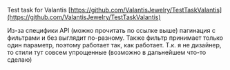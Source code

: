 

Test task for Valantis
[https://github.com/ValantisJewelry/TestTaskValantis](https://github.com/ValantisJewelry/TestTaskValantis)

Из-за специфики API (можно прочитать по ссылке выше) пагинация с фильтрами и без выглядит по-разному.
Также фильтр принимает только один параметр, поэтому работает так, как работает.
Т.к. я не дизайнер, то стили тут совсем упрощенные (возможно в дальнейшем что-то сделаю)
